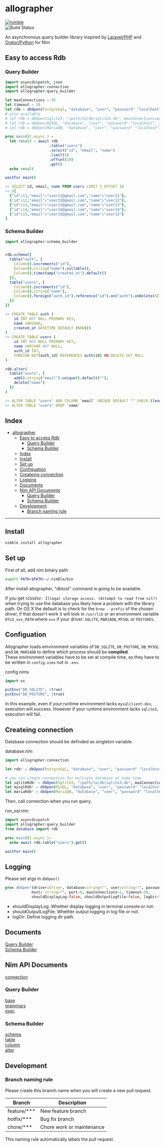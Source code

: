 allographer
===

[![nimble](https://raw.githubusercontent.com/yglukhov/nimble-tag/master/nimble.png)](https://github.com/yglukhov/nimble-tag)  
![Build Status](https://github.com/itsumura-h/nim-allographer/workflows/Build%20and%20test%20Nim/badge.svg)


An asynchronous query builder library inspired by [Laravel/PHP](https://readouble.com/laravel/6.0/en/queries.html) and [Orator/Python](https://orator-orm.com) for Nim

## Easy to access Rdb
### Query Builder
```nim
import asyncdispatch, json
import allographer/connection
import allographer/query_builder

let maxConnections = 95
let timeout = 30
let rdb = dbOpen(PostgreSql, "database", "user", "password" "localhost", 5432, maxConnections, timeout)
# also available
# let rdb = dbOpen(Sqlite3, "/path/to/db/sqlite3.db", maxConnections=maxConnections, timeout=timeout)
# let rdb = dbOpen(MySQL, "database", "user", "password" "localhost", 3306, maxConnections, timeout)
# let rdb = dbOpen(MariaDB, "database", "user", "password" "localhost", 3306, maxConnections, timeout)

proc main(){.async.} =
  let result = await rdb
                    .table("users")
                    .select("id", "email", "name")
                    .limit(5)
                    .offset(10)
                    .get()
  echo result

waitFor main()

>> SELECT id, email, name FROM users LIMIT 5 OFFSET 10
>> @[
  {"id":11,"email":"user11@gmail.com","name":"user11"},
  {"id":12,"email":"user12@gmail.com","name":"user12"},
  {"id":13,"email":"user13@gmail.com","name":"user13"},
  {"id":14,"email":"user14@gmail.com","name":"user14"},
  {"id":15,"email":"user15@gmail.com","name":"user15"}
]
```

### Schema Builder
```nim
import allographer/schema_builder


rdb.schema([
  table("auth", [
    Column().increments("id"),
    Column().string("name").nullable(),
    Column().timestamp("created_at").default()
  ]),
  table("users", [
    Column().increments("id"),
    Column().string("name"),
    Column().foreign("auth_id").reference("id").on("auth").onDelete(SET_NULL)
  ])
])

>> CREATE TABLE auth (
    id INT NOT NULL PRIMARY KEY,
    name VARCHAR,
    created_at DATETIME DEFAULT (NOW())
)
>> CREATE TABLE users (
    id INT NOT NULL PRIMARY KEY,
    name VARCHAR NOT NULL,
    auth_id INT,
    FOREIGN KEY(auth_id) REFERENCES auth(id) ON DELETE SET NULL
)

rdb.alter(
  table("users", [
    add().string("email").unique().default(""),
    delete("name")
  ])
)

>> ALTER TABLE "users" ADD COLUMN `email` UNIQUE DEFAULT "" CHECK (length(`email`) <= 255)
>> ALTER TABLE "users" DROP `name`
```

## Index
<!--ts-->
   * [allographer](#allographer)
      * [Easy to access Rdb](#easy-to-access-rdb)
         * [Query Builder](#query-builder)
         * [Schema Builder](#schema-builder)
      * [Index](#index)
      * [Install](#install)
      * [Set up](#set-up)
      * [Configuation](#configuation)
      * [Createing connection](#createing-connection)
      * [Logging](#logging)
      * [Documents](#documents)
      * [Nim API Documents](#nim-api-documents)
         * [Query Builder](#query-builder-1)
         * [Schema Builder](#schema-builder-1)
      * [Development](#development)
         * [Branch naming rule](#branch-naming-rule)

<!-- Added by: root, at: Tue Feb 22 03:11:48 UTC 2022 -->

<!--te-->
---

## Install
```sh
nimble install allographer
```

## Set up
First of all, add nim binary path
```sh
export PATH=$PATH:~/.nimble/bin
```
After install allographer, "dbtool" command is going to be available.

If you get `SIGSEGV: Illegal storage access. (Attempt to read from nil?)` when trying to use the database you likely have a problem with the library path. On OS X the default is to check for the `brew --prefix` of the chosen driver, if that doesn't work it will look in `/usr/lib` or an environment variable `DYLD_xxx_PATH` where `xxx` if your driver: `SQLITE`, `MARIADB`, `MYSQL` or `POSTGRES`.

## Configuation
Allographer loads emvironment variables of `DB_SQLITE`, `DB_POSTGRE`, `DB_MYSQL` and `DB_MARIADB` to define which process should be **compiled**.<br>
These environment variables have to be set at compile time, so they have to be written in `config.nims` not in `.env`.

config.nims
```nim
import os

putEnv("DB_SQLITE", $true)
putEnv("DB_POSTGRE", $true)
```
In this example, even if your runtime environment lacks `mysqlclient-dev`, execution will success. However if your runtime environment lacks `sqlite3`, execution will fail.

## Createing connection
Database connection should be definded as singleton variable.

database.nim
```nim
import allographer/connection

let rdb* = dbOpen(PostgreSql, "database", "user", "password" "localhost", 5432, maxConnections, timeout)

# you can create connection for multiple database at same time.
let sqliteRdb* = dbOpen(Sqlite3, "/path/to/db/sqlite3.db", maxConnections=maxConnections, timeout=timeout)
let mysqlRdb* = dbOpen(MySQL, "database", "user", "password" "localhost", 3306, maxConnections, timeout)
let mariaRdb* = dbOpen(MariaDB, "database", "user", "password" "localhost", 3306, maxConnections, timeout)
```

Then, call connection when you run query.

run_sql.nim
```nim
import asyncdispatch
import allographer/query_builder
from database import rdb

proc main(){.async.}=
  echo await rdb.table("users").get()

waitFor main()
```

## Logging
Please set args in `dbOpen()`
```nim
proc dbOpen*(driver:Driver, database:string="", user:string="", password:string="",
            host: string="", port=0, maxConnections=1, timeout=30,
            shouldDisplayLog=false, shouldOutputLogFile=false, logDir=""):Rdb
```
- shouldDisplayLog: Whether display logging in terminal console or not.
- shouldOutputLogFile: Whether output logging in log file or not.
- logDir: Define logging dir path.


## Documents
[Query Builder](./documents/query_builder.md)  
[Schema Builder](./documents/schema_builder.md)  

## Nim API Documents
[connection](https://itsumura-h.github.io/nim-allographer/connection.html)  

### Query Builder
[base](https://itsumura-h.github.io/nim-allographer/query_builder/base.html)  
[grammars](https://itsumura-h.github.io/nim-allographer/query_builder/grammars.html)  
[exec](https://itsumura-h.github.io/nim-allographer/query_builder/exec.html)  

### Schema Builder
[schema](https://itsumura-h.github.io/nim-allographer/schema_builder/schema.html)  
[table](https://itsumura-h.github.io/nim-allographer/schema_builder/table.html)  
[column](https://itsumura-h.github.io/nim-allographer/schema_builder/column.html)  
[alter](https://itsumura-h.github.io/nim-allographer/schema_builder/alter.html)  


## Development
### Branch naming rule
Please create this branch name when you will create a new pull request.

| Branch | Description |
| ------ | ----------- |
| feature/*** | New feature branch |
| hotfix/*** | Bug fix branch |
| chore/*** | Chore work or maintenance |

This naming rule automatically labels the pull request.
